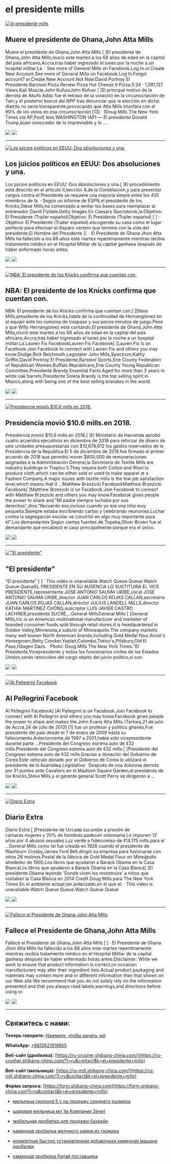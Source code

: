 # el presidente mills

<a href="https://swt.shibang-china.com/?l=ru&img&k=el+presidente+mills" target="_blank">![el presidente mills](http://static.shibang-china.com/all-800x300/1009.jpg)</a>

## Muere el presidente de Ghana,John Atta Mills
Muere el presidente de Ghana,John Atta Mills [ ]El presidente de Ghana,John Atta Mills,muri&#243; este martes a los 68 a&#241;os de edad en la capital del pa&#237;s africano,Accra,tras haber ingresado el lunes por la noche a un hospital militar.La.&nbsp;&#0183;&#32;See more of General Mills on Facebook.Log In.or.Create New Account.See more of General Mills on Facebook.Log In.Forgot account? or.Create New Account.Not Now.David Portnoy El Presidente.Barstool Pizza Review Pizza Hut Cheeze It Pizza.5:24 &#183; 1,081,127 Views.Kali Muscle.John KufuorJohn Kufuor [ ]El principal motivo de la derrota de Akufo Addo fue el retraso de la votaci&#243;n en la circunscripci&#243;n de Tain,y el posterior boicot del NPP tras denunciar que la elecci&#243;n en dicho distrito no ser&#237;a transparente,provocando que Atta Mills triunfara con el 90% de los votos en esa circunscripci&#243;n.[13]&nbsp;&#0183;&#32;(Doug Mills The New York Times v&#237;a AP,Pool) less.WASHINGTON (AP) — El presidente Donald Trump,buen conocedor de lo imprevisible y lo …


<a href="https://whatsapp.shibangsoft.com/WhatsApp.php" target="_blank" title="WhatsApp">![](http://static.shibang-china.com/icon/whatsapp.png)</a> <a href="https://swt.shibang-china.com/?l=ru&icon&k=el+presidente+mills" target="_blank">![](http://static.shibang-china.com/icon/chat-ru.png)</a>

---

<a href="https://swt.shibang-china.com/?l=ru&img&k=el+presidente+mills" target="_blank">![Los juicios pol&#237;ticos en EEUU: Dos absoluciones y una.](http://static.shibang-china.com/all-800x300/817.jpg)</a>

## Los juicios pol&#237;ticos en EEUU: Dos absoluciones y una.
Los juicios pol&#237;ticos en EEUU: Dos absoluciones y una.[ ]El procedimiento est&#225; descrito en el art&#237;culo II,secci&#243;n 4,de la Constituci&#243;n,y para presentar cargos contra el Presidente se requiere una mayor&#237;a simple entre los 435 miembros de la.&nbsp;&#0183;&#32;Seg&#250;n un informe de ESPN,el presidente de los Knicks,Steve Mills,ha comenzado a sentar las bases para reemplazar al entrenador David Fizdale.Getty Images.En Caesars Sportsbook,la.Objetivo: El Presidente (Trailer espa&#241;ol)Objetivo: El Presidente (Trailer espa&#241;ol) [ ]&nbsp;&#0183;&#32;Objetivo: El Presidente (Trailer espa&#241;ol).escogiendo su casa como el lugar perfecto para efectuar el disparo certero que termine con la vida del presidente.El Hombre del Presidente 2.&nbsp;&#0183;&#32;El Presidente de Ghana Jhon Atta Mills ha fallecido a los 68 a&#241;os este martes repentinamente mientras recib&#237;a tratamiento m&#233;dico en el Hospital Militar de la capital ganhesa despu&#233;s de haber enfermado horas antes.


<a href="https://whatsapp.shibangsoft.com/WhatsApp.php" target="_blank" title="WhatsApp">![](http://static.shibang-china.com/icon/whatsapp.png)</a> <a href="https://swt.shibang-china.com/?l=ru&icon&k=el+presidente+mills" target="_blank">![](http://static.shibang-china.com/icon/chat-ru.png)</a>

---

<a href="https://swt.shibang-china.com/?l=ru&img&k=el+presidente+mills" target="_blank">![NBA: El presidente de los Knicks confirma que cuentan con.](http://static.shibang-china.com/all-800x300/460.jpg)</a>

## NBA: El presidente de los Knicks confirma que cuentan con.
NBA: El presidente de los Knicks confirma que cuentan con.[ ]Steve Mills,presidente de los Knicks,habla de la continuidad de Hernang&#243;mez en el equipo ante los rumores de traspaso y sus pocos minutos de juego.Pese a que Willy Hernang&#243;mez est&#225; contando.El presidente de Ghana,John Atta Mills,muri&#243; este martes a los 68 a&#241;os de edad en la capital del pa&#237;s africano,Accra,tras haber ingresado el lunes por la noche a un hospital militar.La.Lauren Fix FacebookLauren Fix Facebook[ ]Lauren Fix is on Facebook.Join Facebook to connect with Lauren Fix and others you may know.Dodge,Rick Reichmuth,Legislator John Mills,Spectrum,Kathy Griffin,David Portnoy El Presidente,Barstool Sports,Erie County Federation of Republican Women,Buffalo Republicans,Erie County Young Republican Committee.Presidente Brandy Essential Facts.Aged for more than 3 years in white oak barrels,Presidente Solera Brandy is the top selling spirit in Mexico,along with being one of the best selling brandies in the world.


<a href="https://whatsapp.shibangsoft.com/WhatsApp.php" target="_blank" title="WhatsApp">![](http://static.shibang-china.com/icon/whatsapp.png)</a> <a href="https://swt.shibang-china.com/?l=ru&icon&k=el+presidente+mills" target="_blank">![](http://static.shibang-china.com/icon/chat-ru.png)</a>

---

<a href="https://swt.shibang-china.com/?l=ru&img&k=el+presidente+mills" target="_blank">![Presidencia movi&#243; $10.6 mills.en 2018.](http://static.shibang-china.com/all-800x300/1223.jpg)</a>

## Presidencia movi&#243; $10.6 mills.en 2018.
Presidencia movi&#243; $10.6 mills.en 2018.[ ]El Ministerio de Hacienda aprob&#243; cuatro acuerdos ejecutivos en diciembre de 2018 para reforzar de dinero de seis unidades presupuestarias con $10,676,612 los gastos reservados de la Presidencia de la Rep&#250;blica.El 5 de diciembre de 2018,fue firmado el primer acuerdo de 2018 que permiti&#243; mover $800,000 de remuneraciones asignadas a la Administraci&#243;n General,la Secretar&#237;a de.Textile Mills are industry buildings in Tropico 5.They require both Cotton and Wool to produce cloth,which can be either sold or used to make apparel at a Fashion Company.A major issues with textile mills is the low job satisfaction level,which means that it …Matthew Brzezicki FacebookMatthew Brzezicki Facebook[ ]Matthew Brzezicki is on Facebook.Join Facebook to connect with Matthew Brzezicki and others you may know.Facebook gives people the power to share and.&quot;Mi padre siempre luchaba por sus derechos&quot;,dice.&quot;Recuerdo eso,incluso cuando yo era una ni&#241;a muy peque&#241;a.Siempre estaba escribiendo cartas y celebrando reuniones.Luchar contra la segregaci&#243;n escolar se convirti&#243; en algo muy importante para &#233;l&quot;.Los demandantes Seg&#250;n ciertas fuentes de Topeka,Oliver Brown fue el demandante que encabez&#243; el caso principalmente porque era el &#250;nico.


<a href="https://whatsapp.shibangsoft.com/WhatsApp.php" target="_blank" title="WhatsApp">![](http://static.shibang-china.com/icon/whatsapp.png)</a> <a href="https://swt.shibang-china.com/?l=ru&icon&k=el+presidente+mills" target="_blank">![](http://static.shibang-china.com/icon/chat-ru.png)</a>

---

<a href="https://swt.shibang-china.com/?l=ru&img&k=el+presidente+mills" target="_blank">![&quot;El presidente&quot;](http://static.shibang-china.com/all-800x300/122.jpg)</a>

## &quot;El presidente&quot;
&quot;El presidente&quot; [ ]&nbsp;&#0183;&#32;This video is unavailable.Watch Queue Queue.Watch Queue QueueEL PRESIDENTE EN SU AUSENCIA LO SUSTITUIRA EL VICE PRESIDENTE,representante JOSE ANTONIO SAUMA URIBE,vocal JOSE ANTONIO SAUMA URIBE,director JUAN CARLOS ROJAS CALLAN,secretario JUAN CARLOS ROJAS CALLAN,director JULIUS LANDELL MILLS,director KATHIA MARTINEZ CHONG,suscriptor LUIS JAVIER CASTRO LACHNER,presidente SUCRE,…General MillsGeneral Mills [ ]General Mills,Inc.is an American multinational manufacturer and marketer of branded consumer foods sold through retail stores.It is headquartered in Golden Valley,Minnesota,a suburb of Minneapolis.The company markets many well known North American brands,including Gold Medal flour,Annie's Homegrown,Betty Crocker,Yoplait,Colombo,Totino's,Pillsbury,Old El Paso,H&#228;agen Dazs.&nbsp;&#0183;&#32;Photo: Doug Mills The New York Times.“El Presidente,Vicepresidente y todos los funcionarios civiles de los Estados Unidos,ser&#225;n removidos del cargo objeto del juicio pol&#237;tico,si son.


<a href="https://whatsapp.shibangsoft.com/WhatsApp.php" target="_blank" title="WhatsApp">![](http://static.shibang-china.com/icon/whatsapp.png)</a> <a href="https://swt.shibang-china.com/?l=ru&icon&k=el+presidente+mills" target="_blank">![](http://static.shibang-china.com/icon/chat-ru.png)</a>

---

<a href="https://swt.shibang-china.com/?l=ru&img&k=el+presidente+mills" target="_blank">![Al Pellegrini Facebook](http://static.shibang-china.com/all-800x300/106.jpg)</a>

## Al Pellegrini Facebook
Al Pellegrini Facebook[ ]Al Pellegrini is on Facebook.Join Facebook to connect with Al Pellegrini and others you may know.Facebook gives people the power to share and makes the.John Evans Atta Mills (Tarkwa,21 de julio de Accra,24 de julio de 2012) [1] fue un profesor y pol&#237;tico ghan&#233;s.Fue presidente del pa&#237;s desde el 7 de enero de 2009 hasta su fallecimiento.Anteriormente,de 1997 a 2001,hab&#237;a sido vicepresidente durante parte …Presidente del Congreso estrena auto de &#162;32 mills.Presidente del Congreso estrena auto de &#162;32 mills.[ ]Presidente del Congreso estrena auto de &#162;32 mills.Gracias a donaci&#243;n del Gobierno de Corea Este veh&#237;culo donado por el Gobierno de Corea lo utilizar&#225; el presidente de la Asamblea Legislativa&nbsp;&#0183;&#32;Despu&#233;s de una dolorosa derrota por 21 puntos ante Cavaliers en el Madison Square Garden,el presidente de los Knicks,Steve Mills,y el gerente general Scott Perry se dirigieron a …


<a href="https://whatsapp.shibangsoft.com/WhatsApp.php" target="_blank" title="WhatsApp">![](http://static.shibang-china.com/icon/whatsapp.png)</a> <a href="https://swt.shibang-china.com/?l=ru&icon&k=el+presidente+mills" target="_blank">![](http://static.shibang-china.com/icon/chat-ru.png)</a>

---

<a href="https://swt.shibang-china.com/?l=ru&img&k=el+presidente+mills" target="_blank">![Diario Extra](http://static.shibang-china.com/all-800x300/482.jpg)</a>

## Diario Extra
Diario Extra [ ]Presidente de Uccaep sucumbe a presi&#243;n de c&#225;maras.mujeres y 20% de hombres padecen onioman&#237;a Le imponen 12 a&#241;os por 4 abusos sexuales Luz verde a fideicomiso de &#162;14.175 mills.para el …General Mills como tal fue creada en 1928 cuando el presidente de Washburn Crosby,James Ford Bell,dirigi&#243; su empresa para fusionarse con otros 26 molinos.Postal de la f&#225;brica de Gold Medal Flour en Mine&#225;polis alrededor de 1900.Los libros que ayudaron a Barack Obama en la Casa BlancaLos libros que ayudaron a Barack Obama en la Casa Blanca[ ]El presidente Obama leyendo 'Donde viven los monstruos' a ni&#241;os que visitaban la Casa Blanca en 2014 Credit Doug Mills para The New York Times En el ambiente actual,tan polarizado,en el que el.&nbsp;&#0183;&#32;This video is unavailable.Watch Queue Queue.Watch Queue Queue


<a href="https://whatsapp.shibangsoft.com/WhatsApp.php" target="_blank" title="WhatsApp">![](http://static.shibang-china.com/icon/whatsapp.png)</a> <a href="https://swt.shibang-china.com/?l=ru&icon&k=el+presidente+mills" target="_blank">![](http://static.shibang-china.com/icon/chat-ru.png)</a>

---

<a href="https://swt.shibang-china.com/?l=ru&img&k=el+presidente+mills" target="_blank">![Fallece el Presidente de Ghana,John Atta Mills](http://static.shibang-china.com/all-800x300/927.jpg)</a>

## Fallece el Presidente de Ghana,John Atta Mills
Fallece el Presidente de Ghana,John Atta Mills [ ]&nbsp;&#0183;&#32;El Presidente de Ghana Jhon Atta Mills ha fallecido a los 68 a&#241;os este martes repentinamente mientras recib&#237;a tratamiento m&#233;dico en el Hospital Militar de la capital ganhesa despu&#233;s de haber enfermado horas antes.Disclaimer: While we work to ensure that product information is correct,on occasion manufacturers may alter their ingredient lists.Actual product packaging and materials may contain more and or different information than that shown on our Web site.We recommend that you do not solely rely on the information presented and that you always read labels,warnings,and directions before using or.

<a href="https://whatsapp.shibangsoft.com/WhatsApp.php" target="_blank" title="WhatsApp">![](http://static.shibang-china.com/icon/whatsapp.png)</a> <a href="https://swt.shibang-china.com/?l=ru&icon&k=el+presidente+mills" target="_blank">![](http://static.shibang-china.com/icon/chat-ru.png)</a>

---
## Свяжитесь с нами:

**Теперь говорите:** [Нажмите, чтобы начать чат](https://swt.shibang-china.com?l=ru&contact&k=el+presidente+mills)

**WhatsApp:**  [+8613621919955](https://whatsapp.shibangsoft.com/WhatsApp.php)

**Веб-сайт (дробилка):** [https://ru-crusher.shibang-china.com/](https://ru-crusher.shibang-china.com/?l=ru&contact&k=el+presidente+mills)

**Веб-сайт (мельница):** [https://ru-mill.shibang-china.com/](https://ru-mill.shibang-china.com/?l=ru&contact&k=el+presidente+mills)

**Форма запроса:** [https://form.shibang-china.com](https://form.shibang-china.com?l=ru&contact&k=el+presidente+mills)

* [мельница raymond б  у на продажу среднего размера](../116/%D0%BC%D0%B5%D0%BB%D1%8C%D0%BD%D0%B8%D1%86%D0%B0%20raymond%20%D0%B1%20%20%D1%83%20%D0%BD%D0%B0%20%D0%BF%D1%80%D0%BE%D0%B4%D0%B0%D0%B6%D1%83%20%D1%81%D1%80%D0%B5%D0%B4%D0%BD%D0%B5%D0%B3%D0%BE%20%D1%80%D0%B0%D0%B7%D0%BC%D0%B5%D1%80%D0%B0.md)

* [шаровая мельница мл 1м Компания Зенит](../111/%D1%88%D0%B0%D1%80%D0%BE%D0%B2%D0%B0%D1%8F%20%D0%BC%D0%B5%D0%BB%D1%8C%D0%BD%D0%B8%D1%86%D0%B0%20%D0%BC%D0%BB%201%D0%BC%20%D0%9A%D0%BE%D0%BC%D0%BF%D0%B0%D0%BD%D0%B8%D1%8F%20%D0%97%D0%B5%D0%BD%D0%B8%D1%82.md)

* [мобильная дробилка для продажи бахрейн](../110/%D0%BC%D0%BE%D0%B1%D0%B8%D0%BB%D1%8C%D0%BD%D0%B0%D1%8F%20%D0%B4%D1%80%D0%BE%D0%B1%D0%B8%D0%BB%D0%BA%D0%B0%20%D0%B4%D0%BB%D1%8F%20%D0%BF%D1%80%D0%BE%D0%B4%D0%B0%D0%B6%D0%B8%20%D0%B1%D0%B0%D1%85%D1%80%D0%B5%D0%B9%D0%BD.md)

* [каменная дробилка желчного камня из таджика](../115/%D0%BA%D0%B0%D0%BC%D0%B5%D0%BD%D0%BD%D0%B0%D1%8F%20%D0%B4%D1%80%D0%BE%D0%B1%D0%B8%D0%BB%D0%BA%D0%B0%20%D0%B6%D0%B5%D0%BB%D1%87%D0%BD%D0%BE%D0%B3%D0%BE%20%D0%BA%D0%B0%D0%BC%D0%BD%D1%8F%20%D0%B8%D0%B7%20%D1%82%D0%B0%D0%B4%D0%B6%D0%B8%D0%BA%D0%B0.md)

* [конкретная быстро установленная добавочная каменная машина дробилки](../118/%D0%BA%D0%BE%D0%BD%D0%BA%D1%80%D0%B5%D1%82%D0%BD%D0%B0%D1%8F%20%D0%B1%D1%8B%D1%81%D1%82%D1%80%D0%BE%20%D1%83%D1%81%D1%82%D0%B0%D0%BD%D0%BE%D0%B2%D0%BB%D0%B5%D0%BD%D0%BD%D0%B0%D1%8F%20%D0%B4%D0%BE%D0%B1%D0%B0%D0%B2%D0%BE%D1%87%D0%BD%D0%B0%D1%8F%20%D0%BA%D0%B0%D0%BC%D0%B5%D0%BD%D0%BD%D0%B0%D1%8F%20%D0%BC%D0%B0%D1%88%D0%B8%D0%BD%D0%B0%20%D0%B4%D1%80%D0%BE%D0%B1%D0%B8%D0%BB%D0%BA%D0%B8.md)

* [каменная дробилка Китай поставщика](../112/%D0%BA%D0%B0%D0%BC%D0%B5%D0%BD%D0%BD%D0%B0%D1%8F%20%D0%B4%D1%80%D0%BE%D0%B1%D0%B8%D0%BB%D0%BA%D0%B0%20%D0%9A%D0%B8%D1%82%D0%B0%D0%B9%20%D0%BF%D0%BE%D1%81%D1%82%D0%B0%D0%B2%D1%89%D0%B8%D0%BA%D0%B0.md)